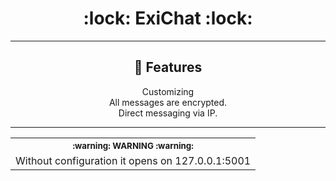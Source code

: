 <h1 align="center">:lock: ExiChat :lock:</h1>

<hr>

<h2 align="center">🚀 Features</h2>
<ul align="center" style="list-style-type: none; padding: 0;">
   <li>Customizing</li>
   <li>All messages are encrypted.</li>
   <li>Direct messaging via IP.</li>
</ul>

<hr>

<table align="center">
   <tr>
      <th align="center">
         <sup>:warning: WARNING :warning:</sup>
      </th>
   </tr>
   <tr>
      <td align="center">
        Without configuration it opens on 127.0.0.1:5001
      </td>
   </tr>
</table>

